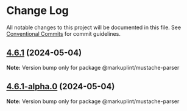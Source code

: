 # Change Log

All notable changes to this project will be documented in this file.
See [Conventional Commits](https://conventionalcommits.org) for commit guidelines.

## [4.6.1](https://github.com/markuplint/markuplint/compare/@markuplint/mustache-parser@4.6.1-alpha.0...@markuplint/mustache-parser@4.6.1) (2024-05-04)

**Note:** Version bump only for package @markuplint/mustache-parser

## [4.6.1-alpha.0](https://github.com/markuplint/markuplint/compare/@markuplint/mustache-parser@4.6.0...@markuplint/mustache-parser@4.6.1-alpha.0) (2024-05-04)

**Note:** Version bump only for package @markuplint/mustache-parser
